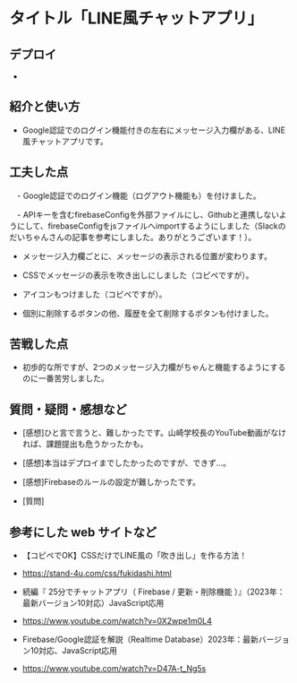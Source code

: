 # タイトル「LINE風チャットアプリ」

## デプロイ

 - 
 
## 紹介と使い方

  - Google認証でのログイン機能付きの左右にメッセージ入力欄がある、LINE風チャットアプリです。

## 工夫した点

　- Google認証でのログイン機能（ログアウト機能も）を付けました。

　- APIキーを含むfirebaseConfigを外部ファイルにし、Githubと連携しないようにして、firebaseConfigをjsファイルへimportするようにしました（Slackのだいちゃんさんの記事を参考にしました。ありがとうございます！）。

  - メッセージ入力欄ごとに、メッセージの表示される位置が変わります。

  - CSSでメッセージの表示を吹き出しにしました（コピペですが）。
  
  - アイコンもつけました（コピペですが）。

  - 個別に削除するボタンの他、履歴を全て削除するボタンも付けました。

## 苦戦した点

  - 初歩的な所ですが、2つのメッセージ入力欄がちゃんと機能するようにするのに一番苦労しました。

## 質問・疑問・感想など

  - [感想]ひと言で言うと、難しかったです。山崎学校長のYouTube動画がなければ、課題提出も危うかったかも。

  - [感想]本当はデプロイまでしたかったのですが、できず…。

  - [感想]Firebaseのルールの設定が難しかったです。

  - [質問]

## 参考にした web サイトなど

  - 【コピペでOK】CSSだけでLINE風の「吹き出し」を作る方法！
  - https://stand-4u.com/css/fukidashi.html
  
  - 続編『 25分でチャットアプリ（ Firebase / 更新・削除機能 ）』（2023年：最新バージョン10対応）JavaScript応用
  - https://www.youtube.com/watch?v=0X2wpe1m0L4

  - Firebase/Google認証を解説（Realtime Database）2023年：最新バージョン10対応、JavaScript応用
  - https://www.youtube.com/watch?v=D47A-t_Ng5s